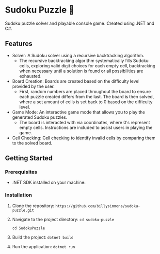 Sudoku Puzzle 🧩
=============

Sudoku puzzle solver and playable console game. Created using .NET and C#.

Features
--------

-   Solver: A Sudoku solver using a recursive backtracking algorithm.
    - The recursive backtracking algorithm systematically fills Sudoku cells, exploring valid digit choices for each empty cell, backtracking when necessary until a solution is found or all possibilities are exhausted.
-   Board Creation: Boards are created based on the difficulty level provided by the user.
    - First, random numbers are placed throughout the board to ensure each puzzle created differs from the last. The board is then solved, where a set amount of cells is set back to 0 based on the difficulty level. 
-   Game Mode: An interactive game mode that allows you to play the generated Sudoku puzzles.
    - The board is interacted with via coordinates, where 0's represent empty cells. Instructions are included to assist users in playing the game.
-   Cell Checking: Cell checking to identify invalid cells by comparing them to the solved board.

Getting Started
---------------

### Prerequisites

-   .NET SDK installed on your machine.

### Installation

1.  Clone the repository:
    `https://github.com/billysimmons/sudoku-puzzle.git`

2.  Navigate to the project directory:
    `cd sudoku-puzzle`
    
    `cd SudokuPuzzle`

4.  Build the project:
    `dotnet build`

5.  Run the application:
    `dotnet run`

